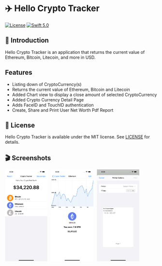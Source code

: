# ✈️ Hello Crypto Tracker

[![License](https://img.shields.io/badge/license-MIT-blue.svg?style=flat)](http://mit-license.org)
[![Swift 5.0](https://img.shields.io/badge/Swift-5.0-orange.svg?style=flat)](https://developer.apple.com/swift/)

## 👋 Introduction

Hello Crypto Tracker is an application that returns the current value of Ethereum, Bitcoin, Litecoin, and more in USD.

## Features

- Listing down of CryptoCurrency(s)
- Returns the current value of Ethereum, Bitcoin and Litecoin
- Added Chart view to display a close amount of selected CryptoCurrency
- Added Crypto Currency Detail Page
- Adds FaceID and TouchID authentication
- Create, Share and Print User Net Worth Pdf Report

## 📄 License

Hello Crypto Tracker is available under the MIT license. See [LICENSE](https://github.com/Aditi3/crypto-tracker-example/blob/develop/LICENSE) for details.

## 🎬 Screenshots

<p float="left"> 
<img src="/images/image-1.png" width="140"> &nbsp
<img src="/images/image-2.png" width="140"> &nbsp
<img src="/images/image-3.png" width="140"> &nbsp
</p>
